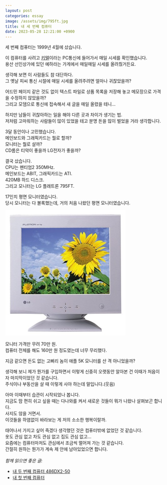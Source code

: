 ```yaml
---
layout: post
categories: essay
image: /assets/img/795ft.jpg
title: 내 세 번째 컴퓨터
date: 2023-05-28 12:21:00 +0900
---
```


세 번째 컴퓨터는 1999년 4월에 샀습니다.

이 컴퓨터를 사려고 [키텔](https://namu.wiki/w/%ED%82%A4%ED%85%94)이라는 PC통신에 들어가서 매일 시세를 확인했습니다.  
용산 선인상가에 있던 예하라는 가게에서 매일매일 시세를 올려줬거든요.  

생각해 보면 이 사람들도 참 대단하다.  
그 옛날 피씨 통신 시절에 매일 시세를 올려주려면 얼마나 귀찮았을까?  

어드민 페이지 같은 것도 없이 텍스트 파일로 상품 목록을 저장해 놓고 메모장으로 가격을 수정하지 않았을까?    
그리고 모뎀으로 통신에 접속해서 새 글을 매일 올렸을 테니...  

하지만 남들이 귀찮아하는 일을 해야 다른 곳과 차이가 생기는 법.  
저처럼 고마워하는 사람들이 많이 있었을 테고 분명 돈을 많이 벌었을 거라 생각합니다.

3달 동안이나 고민했습니다.  
메인보드와 그래픽카드는 뭘로 할까?  
모니터는 뭘로 살까?  
CD롬은 티악이 좋을까 LG전자가 좋을까?

결국 샀습니다.  
CPU는 펜티엄2 350MHz.  
메인보드는 ABIT, 그래픽카드는 ATI.    
420MB 하드 디스크.  
그리고 모니터는 LG 플래트론 795FT.

17인치 평면 모니터였습니다.  
당시 모니터는 다 볼록했는데, 거의 처음 나왔던 평면 모니터였습니다.

![LG플래트론 795FT](/assets/img/795ft.jpg)

모니터 가격만 무려 70만 원.  
컴퓨터 전체를 해도 160만 원 정도였는데 너무 무리했다.  

지금 같으면 돈도 없는 고삐리 놈이 애플 5K 모니터를 산 격 아니었을까?

생각해 보니 제가 뭔가를 구입하면서 이렇게 신중히 오랫동안 알아본 건 이때가 처음이자 마지막이었던 것 같습니다.  
주식이나 부동산을 살 때 이렇게 사야 하는데 말입니다.(웃음)

아마 이때부터 습관이 시작되었나 봅니다.  
지금도 맘 편히 쉬고 싶을 때는 다나와를 켜서 새로운 것들이 뭐가 나왔나 살펴보곤 합니다.  
사지도 않을 거면서.  
이것들을 하염없이 바라보는 게 저의 소소한 행복이랄까.

태어나서 가지고 싶어 죽겠다 생각했던 것은 컴퓨터밖에 없었던 것 같습니다.  
옷도 관심 없고 차도 관심 없고 집도 관심 없고...  
요즘에는 컴퓨터마저도 관심에서 조금씩 멀어져 가는 것 같습니다.  
간절히 원하는 뭔가가 계속 제 안에 남아있었으면 합니다.
<br>
<br>
*함께 읽으면 좋은 글:*
* [내 두 번째 컴퓨터 486DX2-50](/essay/2022/09/06/second-computer-486-dx2-50.html)
* [내 첫 번째 컴퓨터](/essay/2021/08/23/첫-컴퓨터의-추억.html)